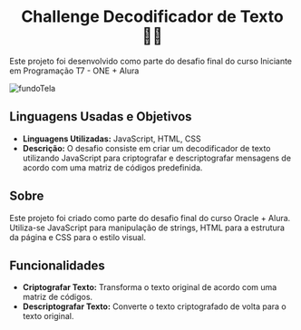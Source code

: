 <h1 align="center">Challenge Decodificador de Texto 👨‍💻</h1


Este projeto foi desenvolvido como parte do desafio final do curso Iniciante em Programação T7 - ONE + Alura



![fundoTela](https://github.com/GiovanaRezend3/challenge-decodificador/assets/145282650/ad78cb63-d31c-4bfa-87a5-50e9a4371bfb)
## Linguagens Usadas e Objetivos

- **Linguagens Utilizadas:** JavaScript, HTML, CSS
- **Descrição:** O desafio consiste em criar um decodificador de texto utilizando JavaScript para criptografar e descriptografar mensagens de acordo com uma matriz de códigos predefinida.

## Sobre

Este projeto foi criado como parte do desafio final  do curso Oracle + Alura. Utiliza-se JavaScript para manipulação de strings, HTML para a estrutura da página e CSS para o estilo visual.

## Funcionalidades

- **Criptografar Texto:** Transforma o texto original de acordo com uma matriz de códigos.
- **Descriptografar Texto:** Converte o texto criptografado de volta para o texto original.
